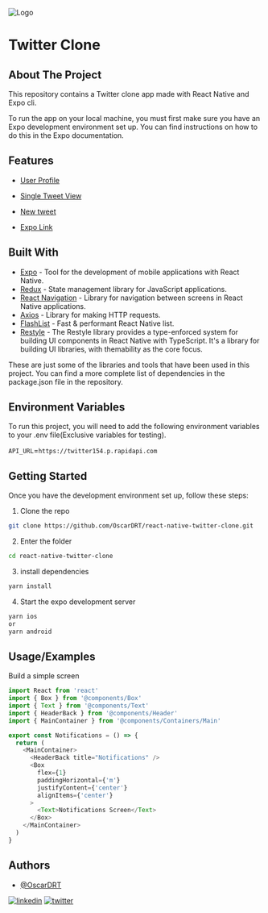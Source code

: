 ![Logo](https://upload.wikimedia.org/wikipedia/commons/thumb/4/4f/Twitter-logo.svg/56px-Twitter-logo.svg.png)

# Twitter Clone

## About The Project

This repository contains a Twitter clone app made with React Native and Expo cli.

To run the app on your local machine, you must first make sure you have an Expo development environment set up. You can find instructions on how to do this in the Expo documentation.

## Features

- [User Profile](https://github.com/OscarDRT/react-native-twitter-clone/blob/main/images/User_Profile.jpeg)
- [Single Tweet View](https://github.com/OscarDRT/react-native-twitter-clone/blob/main/images/Single_Tweet_View.jpeg)
- [New tweet](https://github.com/OscarDRT/react-native-twitter-clone/blob/main/images/New_tweet.jpeg)


- [Expo Link](https://expo.dev/%40oscardrt/react-native-twitter-clone?serviceType=classic&distribution=expo-go&releaseChannel=default)

## Built With

- [Expo](https://expo.dev/) - Tool for the development of mobile applications with React Native.
- [Redux](https://redux.js.org/) - State management library for JavaScript applications.
- [React Navigation](https://reactnavigation.org/) - Library for navigation between screens in React Native applications.
- [Axios](https://axios-http.com/) - Library for making HTTP requests.
- [FlashList](https://shopify.github.io/flash-list/) - Fast & performant React Native list.
- [Restyle](https://github.com/Shopify/restyle) - The Restyle library provides a type-enforced system for building UI components in React Native with TypeScript. It's a library for building UI libraries, with themability as the core focus.

These are just some of the libraries and tools that have been used in this project. You can find a more complete list of dependencies in the package.json file in the repository.

## Environment Variables

To run this project, you will need to add the following environment variables to your .env file(Exclusive variables for testing).

`API_URL`=`https://twitter154.p.rapidapi.com`

## Getting Started

Once you have the development environment set up, follow these steps:

1. Clone the repo

```sh
git clone https://github.com/OscarDRT/react-native-twitter-clone.git
```

2. Enter the folder

```sh
cd react-native-twitter-clone
```

3. install dependencies

```sh
yarn install
```

4. Start the expo development server

```sh
yarn ios
or
yarn android
```

## Usage/Examples

Build a simple screen

```javascript
import React from 'react'
import { Box } from '@components/Box'
import { Text } from '@components/Text'
import { HeaderBack } from '@components/Header'
import { MainContainer } from '@components/Containers/Main'

export const Notifications = () => {
  return (
    <MainContainer>
      <HeaderBack title="Notifications" />
      <Box
        flex={1}
        paddingHorizontal={'m'}
        justifyContent={'center'}
        alignItems={'center'}
      >
        <Text>Notifications Screen</Text>
      </Box>
    </MainContainer>
  )
}
```

## Authors

- [@OscarDRT](https://github.com/OscarDRT)

[![linkedin](https://img.shields.io/badge/linkedin-0A66C2?style=for-the-badge&logo=linkedin&logoColor=white)](https://www.linkedin.com/in/oscardrt/)
[![twitter](https://img.shields.io/badge/twitter-1DA1F2?style=for-the-badge&logo=twitter&logoColor=white)](https://twitter.com/Oscar__RT)
